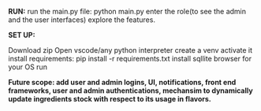 **RUN:**
run the main.py file: python main.py
enter the role(to see the admin and the user interfaces)
explore the features.

**SET UP:**

Download zip
Open vscode/any python interpreter
create a venv
activate it
install requirements: pip install -r requirements.txt
install sqllite browser for your OS
run

**Future scope: add user and admin logins, UI, notifications, front end frameworks, user and admin authentications, mechansim to dynamically update ingredients stock with respect to its usage in flavors.**
